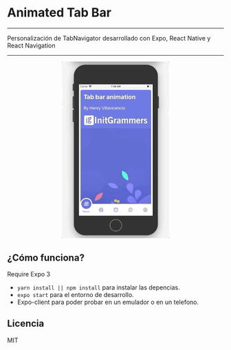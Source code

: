 # Animated Tab Bar

---

Personalización de TabNavigator desarrollado con Expo, React Native y React Navigation

---

<div align="center"> <img src="animated-tab-bar.gif" width="250px"/> </div>

## ¿Cómo funciona?

Require Expo 3

- `yarn install || npm install` para instalar las depencias.
- `expo start` para el entorno de desarrollo.
- Expo-client para poder probar en un emulador o en un telefono.

## Licencia

MIT

